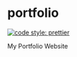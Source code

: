 # portfolio

[![code style: prettier](https://img.shields.io/badge/code_style-prettier-ff69b4.svg?style=flat-square)](https://github.com/prettier/prettier)

My Portfolio Website
